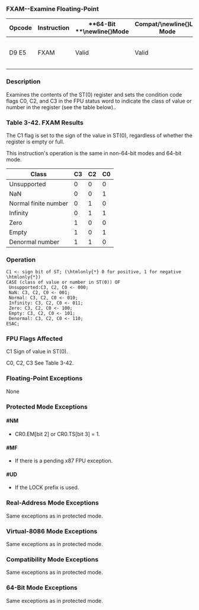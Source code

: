 ### FXAM--Examine Floating-Point


|**Opcode**|**Instruction**|**64-Bit **\newline{}**Mode**|**Compat/**\newline{}**Leg Mode**|**Description**|
|----------|---------------|-----------------------------|---------------------------------|---------------|
|D9 E5|FXAM|Valid|Valid|Classify value or number in ST(0).|
### Description


Examines the contents of the ST(0) register and sets the condition code flags C0, C2, and C3 in the FPU status word to indicate the class of value or number in the register (see the table below)..

###                    Table 3-42.  FXAM Results


The C1 flag is set to the sign of the value in ST(0), regardless of whether the register is empty or full.

This instruction's operation is the same in non-64-bit modes and 64-bit mode.



|**Class**|**C3**|**C2**|**C0**|
|---------|------|------|------|
|Unsupported|0|0|0|
|NaN|0|0|1|
|Normal finite number|0|1|0|
|Infinity|0|1|1|
|Zero|1|0|0|
|Empty|1|0|1|
|Denormal number|1|1|0|

### Operation

```info-verb
C1 <- sign bit of ST; (\htmlonly{*} 0 for positive, 1 for negative \htmlonly{*})
CASE (class of value or number in ST(0)) OF
 Unsupported:C3, C2, C0 <- 000;
 NaN: C3, C2, C0 <- 001;
 Normal: C3, C2, C0 <- 010;
 Infinity: C3, C2, C0 <- 011;
 Zero: C3, C2, C0 <- 100;
 Empty: C3, C2, C0 <- 101;
 Denormal: C3, C2, C0 <- 110;
ESAC;
```
### FPU Flags Affected


C1 Sign of value in ST(0).

C0, C2, C3 See Table 3-42.

### Floating-Point Exceptions


None


### Protected Mode Exceptions

#### #NM
* CR0.EM[bit 2] or CR0.TS[bit 3] = 1.

#### #MF
* If there is a pending x87 FPU exception.

#### #UD
* If the LOCK prefix is used.

### Real-Address Mode Exceptions



Same exceptions as in protected mode.


### Virtual-8086 Mode Exceptions



Same exceptions as in protected mode.


### Compatibility Mode Exceptions



Same exceptions as in protected mode.


### 64-Bit Mode Exceptions



Same exceptions as in protected mode.

